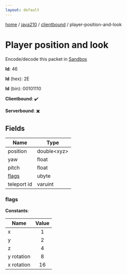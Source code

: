 ```yaml
---
layout: default
---
```


[home](/)  /  [java210](/protocol/java210)  /  [clientbound](/protocol/java210/clientbound)  /  player-position-and-look

# Player position and look

Encode/decode this packet in [Sandbox](../../../sandbox/java210#Clientbound.PlayerPositionAndLook)

**Id**: 46

**Id** (hex): 2E

**Id** (bin): 00101110

**Clientbound**: ✔️

**Serverbound**: ✖️

## Fields

Name | Type
---|---
position | double&lt;xyz&gt;
yaw | float
pitch | float
[flags](#flags) | ubyte
teleport id | varuint

### flags

**Constants**:

Name | Value
---|:---:
x | 1
y | 2
z | 4
y rotation | 8
x rotation | 16
